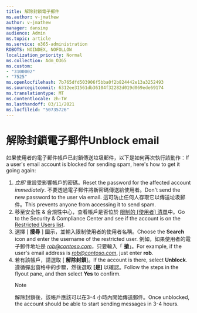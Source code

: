 ```yaml
---
title: 解除封鎖電子郵件
ms.author: v-jmathew
author: v-jmathew
manager: dansimp
audience: Admin
ms.topic: article
ms.service: o365-administration
ROBOTS: NOINDEX, NOFOLLOW
localization_priority: Normal
ms.collection: Adm_O365
ms.custom:
- "3100002"
- "7525"
ms.openlocfilehash: 7b765dfd503906f5bba0f2b824442e13a3252493
ms.sourcegitcommit: 6312ee31561db36104f32282d019d069ede69174
ms.translationtype: MT
ms.contentlocale: zh-TW
ms.lasthandoff: 03/11/2021
ms.locfileid: "50735726"
---
```

# <a name="unblock-email"></a><span data-ttu-id="9cd8a-102">解除封鎖電子郵件</span><span class="sxs-lookup"><span data-stu-id="9cd8a-102">Unblock email</span></span>

<span data-ttu-id="9cd8a-103">如果使用者的電子郵件帳戶已封鎖傳送垃圾郵件，以下是如何再次執行該動作：</span><span class="sxs-lookup"><span data-stu-id="9cd8a-103">If a user's email account is blocked for sending spam, here's how to get it going again:</span></span>

1. <span data-ttu-id="9cd8a-104">*立即* 重設受影響帳戶的密碼。</span><span class="sxs-lookup"><span data-stu-id="9cd8a-104">Reset the password for the affected account *immediately*.</span></span> <span data-ttu-id="9cd8a-105">不要透過電子郵件將新密碼傳送給使用者。</span><span class="sxs-lookup"><span data-stu-id="9cd8a-105">Don't send the new password to the user via email.</span></span> <span data-ttu-id="9cd8a-106">這可防止任何人存取它以傳送垃圾郵件。</span><span class="sxs-lookup"><span data-stu-id="9cd8a-106">This prevents anyone from accessing it to send spam.</span></span>
2. <span data-ttu-id="9cd8a-107">移至安全性 & 合規性中心，查看帳戶是否位於 [限制的 [使用者] 清單](https://protection.office.com/#/restrictedusers)中。</span><span class="sxs-lookup"><span data-stu-id="9cd8a-107">Go to the Security & Compliance Center and see if the account is on the [Restricted Users list](https://protection.office.com/#/restrictedusers).</span></span>
3. <span data-ttu-id="9cd8a-108">選擇 [ **搜尋** ] 圖示，並輸入限制使用者的使用者名稱。</span><span class="sxs-lookup"><span data-stu-id="9cd8a-108">Choose the **Search** icon and enter the username of the restricted user.</span></span> <span data-ttu-id="9cd8a-109">例如，如果使用者的電子郵件地址是 *rob@contoso.com*，只要輸入「 **搶**」。</span><span class="sxs-lookup"><span data-stu-id="9cd8a-109">For example, if the user's email address is *rob@contoso.com*, just enter **rob**.</span></span>
4. <span data-ttu-id="9cd8a-110">若有該帳戶，請選取 [ **解除封鎖**]。</span><span class="sxs-lookup"><span data-stu-id="9cd8a-110">If the account is there, select **Unblock**.</span></span> <span data-ttu-id="9cd8a-111">遵循彈出窗格中的步驟，然後選取 **[是]** 以確認。</span><span class="sxs-lookup"><span data-stu-id="9cd8a-111">Follow the steps in the flyout pane, and then select **Yes** to confirm.</span></span>  
    > [!NOTE]
    > <span data-ttu-id="9cd8a-112">解除封鎖後，該帳戶應該可以在3-4 小時內開始傳送郵件。</span><span class="sxs-lookup"><span data-stu-id="9cd8a-112">Once unblocked, the account should be able to start sending messages in 3-4 hours.</span></span>
